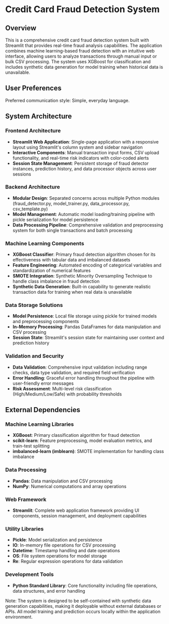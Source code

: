 # Credit Card Fraud Detection System

## Overview

This is a comprehensive credit card fraud detection system built with Streamlit that provides real-time fraud analysis capabilities. The application combines machine learning-based fraud detection with an intuitive web interface, allowing users to analyze transactions through manual input or bulk CSV processing. The system uses XGBoost for classification and includes synthetic data generation for model training when historical data is unavailable.

## User Preferences

Preferred communication style: Simple, everyday language.

## System Architecture

### Frontend Architecture
- **Streamlit Web Application**: Single-page application with a responsive layout using Streamlit's column system and sidebar navigation
- **Interactive Components**: Manual transaction input forms, CSV upload functionality, and real-time risk indicators with color-coded alerts
- **Session State Management**: Persistent storage of fraud detector instances, prediction history, and data processor objects across user sessions

### Backend Architecture
- **Modular Design**: Separated concerns across multiple Python modules (fraud_detector.py, model_trainer.py, data_processor.py, csv_template.py)
- **Model Management**: Automatic model loading/training pipeline with pickle serialization for model persistence
- **Data Processing Pipeline**: Comprehensive validation and preprocessing system for both single transactions and batch processing

### Machine Learning Components
- **XGBoost Classifier**: Primary fraud detection algorithm chosen for its effectiveness with tabular data and imbalanced datasets
- **Feature Engineering**: Automated encoding of categorical variables and standardization of numerical features
- **SMOTE Integration**: Synthetic Minority Oversampling Technique to handle class imbalance in fraud detection
- **Synthetic Data Generation**: Built-in capability to generate realistic transaction data for training when real data is unavailable

### Data Storage Solutions
- **Model Persistence**: Local file storage using pickle for trained models and preprocessing components
- **In-Memory Processing**: Pandas DataFrames for data manipulation and CSV processing
- **Session State**: Streamlit's session state for maintaining user context and prediction history

### Validation and Security
- **Data Validation**: Comprehensive input validation including range checks, data type validation, and required field verification
- **Error Handling**: Graceful error handling throughout the pipeline with user-friendly error messages
- **Risk Assessment**: Multi-level risk classification (High/Medium/Low/Safe) with probability thresholds

## External Dependencies

### Machine Learning Libraries
- **XGBoost**: Primary classification algorithm for fraud detection
- **scikit-learn**: Feature preprocessing, model evaluation metrics, and train-test splitting
- **imbalanced-learn (imblearn)**: SMOTE implementation for handling class imbalance

### Data Processing
- **Pandas**: Data manipulation and CSV processing
- **NumPy**: Numerical computations and array operations

### Web Framework
- **Streamlit**: Complete web application framework providing UI components, session management, and deployment capabilities

### Utility Libraries
- **Pickle**: Model serialization and persistence
- **IO**: In-memory file operations for CSV processing
- **Datetime**: Timestamp handling and date operations
- **OS**: File system operations for model storage
- **Re**: Regular expression operations for data validation

### Development Tools
- **Python Standard Library**: Core functionality including file operations, data structures, and error handling

Note: The system is designed to be self-contained with synthetic data generation capabilities, making it deployable without external databases or APIs. All model training and prediction occurs locally within the application environment.